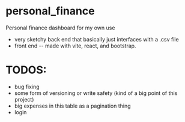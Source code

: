 # personal_finance
Personal finance dashboard for my own use
* very sketchy back end that basically just interfaces with a .csv file
* front end -- made with vite, react, and bootstrap.

# TODOS:
* bug fixing
* some form of versioning or write safety (kind of a big point of this project)
* big expenses in this table as a pagination thing
* login
